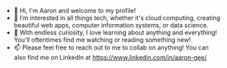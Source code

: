 - 👋 Hi, I'm Aaron and welcome to my profile!
- 🌱 I’m interested in all things tech, whether it's cloud computing, creating beautiful web apps, computer information systems, or data science.
- 🧠 With endless curiosity, I love learning about anything and everything! You'll oftentimes find me watching or reading something new!
- 📫 Please feel free to reach out to me to collab on anything! You can also find me on LinkedIn at https://www.linkedin.com/in/aaron-gee/



